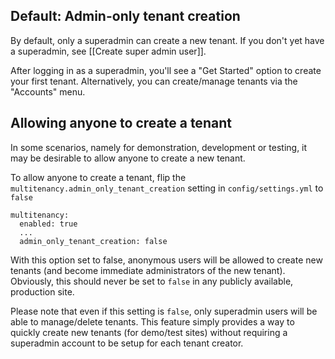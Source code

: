 
## Default: Admin-only tenant creation

By default, only a superadmin can create a new tenant. If you don't yet have a superadmin, see [[Create super admin user]].

After logging in as a superadmin, you'll see a "Get Started" option to create your first tenant. Alternatively, you can create/manage tenants via the "Accounts" menu.

## Allowing anyone to create a tenant

In some scenarios, namely for demonstration, development or testing, it may be desirable to allow anyone to create a new tenant.

To allow anyone to create a tenant, flip the `multitenancy.admin_only_tenant_creation` setting in `config/settings.yml` to `false`
  ```
  multitenancy:
    enabled: true
    ...
    admin_only_tenant_creation: false
  ```

With this option set to false, anonymous users will be allowed to create new tenants (and become immediate administrators of the new tenant). Obviously, this should never be set to `false` in any publicly available, production site.

Please note that even if this setting is `false`, only superadmin users will be able to manage/delete tenants. This feature simply provides a way to quickly create new tenants (for demo/test sites) without requiring a superadmin account to be setup for each tenant creator.
